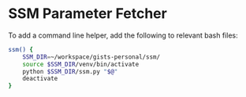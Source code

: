 # SSM Parameter Fetcher

To add a command line helper, add the following to relevant bash files:

```bash
ssm() {
    SSM_DIR=~/workspace/gists-personal/ssm/
    source $SSM_DIR/venv/bin/activate
    python $SSM_DIR/ssm.py "$@"
    deactivate
}
```
